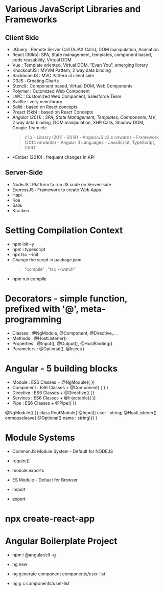 # Various JavaScript Libraries and Frameworks

## Client Side

- JQuery : Remote Server Call (AJAX Calls), DOM manipulation, Animation
- React (30kb): SPA, State management, templates, component based, code reusability, Virtual DOM
- Vue : Template oriented, Virtual DOM, "Evan You", emerging library
- KnockoutJS : MVVM Pattern; 2 way data binding
- BackboneJS : MVC Pattern at client side
- D3JS : Creating Charts
- Stencil : Component based, Virtual DOM, Web Components
- Polymer : Cutomized Web Component
- LWC : Customized Web Component, Salesforce Team
- Svellte : very new library
- Solid : based on React concepts
- Preact (5kb) : based on React Concepts
- _Angular (2011) : SPA, State Management, Templates, Components, MV_, 2 way data binding, DOM manipulation, XHR Calls, Shadow DOM, Google Team etc
  > v1.x - Library (2011 - 2014) - AngularJS
  > v2.x onwards - Framework (2014 onwards) - Angular
  > 3 Languages - JavaScript, TypeScript, DART
- \*Ember (2010) : frequent changes in API

## Server-Side

- NodeJS : Platform to run JS code on Server-side
- ExpressJS : Framework to create Web Apps
- Hapi
- Koa
- Sails
- Kracken

# Setting Compilation Context

- npm init -y
- npm i typescript
- npx tsc --init
- Change the script in package.json
  > "compile" : "tsc --watch"
- npm run compile

# Decorators - simple function, prefixed with '@', meta-programming

- Classes : @NgModule, @Component, @Directive,....
- Methods : @HostListener()
- Properties : @Input(), @Output(), @HostBinding()
- Parameters : @Optional(), @Inject()

# Angular - 5 building blocks

- Module : ES6 Classes + @NgModule({ })
- Component : ES6 Classes + @Component( { } )
- Directive : ES6 Classes + @Directive({ })
- Services : ES6 Classes + @Injectable({ })
- Pipe : ES6 Classes + @Pipe({ })

@NgModule({ })
class RootModule{
@Input()
user : string;
@HostListener()
onmouseleave( @Optional() name : string){}
}

# Module Systems

- CommonJS Module System - Default for NODEJS
- require()
- module.exports

- ES Module - Default for Browser
- import
- export

 <!-- <script src="" type="module"> -->

# npx create-react-app <project-name>

# Angular Boilerplate Project

- npm i @angular/cli -g
- ng new <project-name>

- ng generate component components/user-list
- ng g c components/user-list

